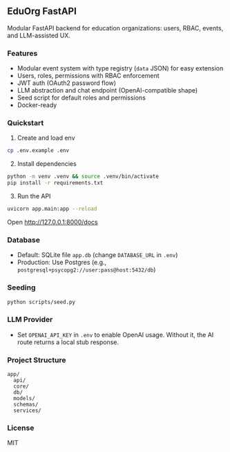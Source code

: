 ## EduOrg FastAPI

Modular FastAPI backend for education organizations: users, RBAC, events, and LLM-assisted UX.

### Features
- Modular event system with type registry (`data` JSON) for easy extension
- Users, roles, permissions with RBAC enforcement
- JWT auth (OAuth2 password flow)
- LLM abstraction and chat endpoint (OpenAI-compatible shape)
- Seed script for default roles and permissions
- Docker-ready

### Quickstart

1. Create and load env
```bash
cp .env.example .env
```

2. Install dependencies
```bash
python -m venv .venv && source .venv/bin/activate
pip install -r requirements.txt
```

3. Run the API
```bash
uvicorn app.main:app --reload
```

Open http://127.0.0.1:8000/docs

### Database
- Default: SQLite file `app.db` (change `DATABASE_URL` in `.env`)
- Production: Use Postgres (e.g., `postgresql+psycopg2://user:pass@host:5432/db`)

### Seeding
```bash
python scripts/seed.py
```

### LLM Provider
- Set `OPENAI_API_KEY` in `.env` to enable OpenAI usage. Without it, the AI route returns a local stub response.

### Project Structure
```
app/
  api/
  core/
  db/
  models/
  schemas/
  services/
```

### License
MIT
